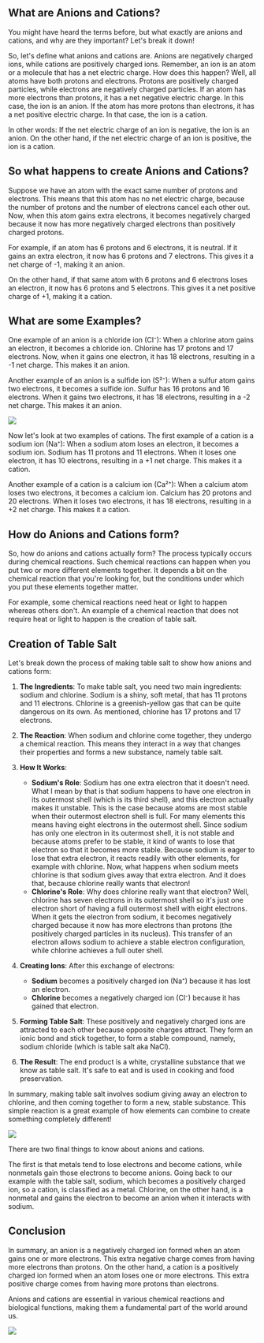 ## What are Anions and Cations?

You might have heard the terms before, but what exactly are anions and cations, and why are they important? Let's break it down!

So, let's define what anions and cations are. Anions are negatively charged ions, while cations are positively charged ions. Remember, an ion is an atom or a molecule that has a net electric charge. How does this happen? Well, all atoms have both protons and electrons. Protons are positively charged particles, while electrons are negatively charged particles. If an atom has more electrons than protons, it has a net negative electric charge. In this case, the ion is an anion. If the atom has more protons than electrons, it has a net positive electric charge. In that case, the ion is a cation.

In other words: If the net electric charge of an ion is negative, the ion is an anion. On the other hand, if the net electric charge of an ion is positive, the ion is a cation.

## So what happens to create Anions and Cations?

Suppose we have an atom with the exact same number of protons and electrons. This means that this atom has no net electric charge, because the number of protons and the number of electrons cancel each other out. Now, when this atom gains extra electrons, it becomes negatively charged because it now has more negatively charged electrons than positively charged protons.

For example, if an atom has 6 protons and 6 electrons, it is neutral. If it gains an extra electron, it now has 6 protons and 7 electrons. This gives it a net charge of -1, making it an anion.

On the other hand, if that same atom with 6 protons and 6 electrons loses an electron, it now has 6 protons and 5 electrons. This gives it a net positive charge of +1, making it a cation.

## What are some Examples?

One example of an anion is a chloride ion (Cl⁻): When a chlorine atom gains an electron, it becomes a chloride ion. Chlorine has 17 protons and 17 electrons. Now, when it gains one electron, it has 18 electrons, resulting in a -1 net charge. This makes it an anion.

Another example of an anion is a sulfide ion (S²⁻): When a sulfur atom gains two electrons, it becomes a sulfide ion. Sulfur has 16 protons and 16 electrons. When it gains two electrons, it has 18 electrons, resulting in a -2 net charge. This makes it an anion.

![](/images/001%20Anions%20and%20Cations/Anions%20vs%20Cations%20Crash%20Course%20for%20Class%2011%20Test.jpg)

Now let's look at two examples of cations.
The first example of a cation is a sodium ion (Na⁺): When a sodium atom loses an electron, it becomes a sodium ion. Sodium has 11 protons and 11 electrons. When it loses one electron, it has 10 electrons, resulting in a +1 net charge. This makes it a cation.

Another example of a cation is a calcium ion (Ca²⁺): When a calcium atom loses two electrons, it becomes a calcium ion. Calcium has 20 protons and 20 electrons. When it loses two electrons, it has 18 electrons, resulting in a +2 net charge. This makes it a cation.

## How do Anions and Cations form?

So, how do anions and cations actually form?
The process typically occurs during chemical reactions. Such chemical reactions can happen when you put two or more different elements together. It depends a bit on the chemical reaction that you're looking for, but the conditions under which you put these elements together matter.

For example, some chemical reactions need heat or light to happen whereas others don't. An example of a chemical reaction that does not require heat or light to happen is the creation of table salt.

## Creation of Table Salt

Let's break down the process of making table salt to show how anions and cations form:

1. **The Ingredients**: To make table salt, you need two main ingredients: sodium and chlorine. Sodium is a shiny, soft metal, that has 11 protons and 11 electrons. Chlorine is a greenish-yellow gas that can be quite dangerous on its own. As mentioned, chlorine has 17 protons and 17 electrons.

2. **The Reaction**: When sodium and chlorine come together, they undergo a chemical reaction. This means they interact in a way that changes their properties and forms a new substance, namely table salt.

3. **How It Works**:
   - **Sodium's Role**: Sodium has one extra electron that it doesn't need. What I mean by that is that sodium happens to have one electron in its outermost shell (which is its third shell), and this electron actually makes it unstable. This is the case because atoms are most stable when their outermost electron shell is full. For many elements this means having eight electrons in the outermost shell. Since sodium has only one electron in its outermost shell, it is not stable and because atoms prefer to be stable, it kind of wants to lose that electron so that it becomes more stable. Because sodium is eager to lose that extra electron, it reacts readily with other elements, for example with chlorine. Now, what happens when sodium meets chlorine is that sodium gives away that extra electron. And it does that, because chlorine really wants that electron!
   - **Chlorine's Role**: Why does chlorine really want that electron? Well, chlorine has seven electrons in its outermost shell so it's just one electron short of having a full outermost shell with eight electrons. When it gets the electron from sodium, it becomes negatively charged because it now has more electrons than protons (the positively charged particles in its nucleus). This transfer of an electron allows sodium to achieve a stable electron configuration, while chlorine achieves a full outer shell.

4. **Creating Ions**: After this exchange of electrons:
   - **Sodium** becomes a positively charged ion (Na⁺) because it has lost an electron.
   - **Chlorine** becomes a negatively charged ion (Cl⁻) because it has gained that electron.

5. **Forming Table Salt**: These positively and negatively charged ions are attracted to each other because opposite charges attract. They form an ionic bond and stick together, to form a stable compound, namely, sodium chloride (which is table salt aka NaCl).

6. **The Result**: The end product is a white, crystalline substance that we know as table salt. It's safe to eat and is used in cooking and food preservation.

In summary, making table salt involves sodium giving away an electron to chlorine, and then coming together to form a new, stable substance. This simple reaction is a great example of how elements can combine to create something completely different!

![](/images/001%20Anions%20and%20Cations/Chemistry%20Experiments%20and%20Crash%20Course%20Lessons.jpg)

There are two final things to know about anions and cations.

The first is that metals tend to lose electrons and become cations, while nonmetals gain those electrons to become anions. Going back to our example with the table salt, sodium, which becomes a positively charged ion, so a cation, is classified as a metal. Chlorine, on the other hand, is a nonmetal and gains the electron to become an anion when it interacts with sodium.

## Conclusion

In summary, an anion is a negatively charged ion formed when an atom gains one or more electrons. This extra negative charge comes from having more electrons than protons. On the other hand, a cation is a positively charged ion formed when an atom loses one or more electrons. This extra positive charge comes from having more protons than electrons.

Anions and cations are essential in various chemical reactions and biological functions, making them a fundamental part of the world around us.

![](/images/001%20Anions%20and%20Cations/Anions%20and%20Cations%20Explained&20for%20Class%209%20and%2010.jpg)
